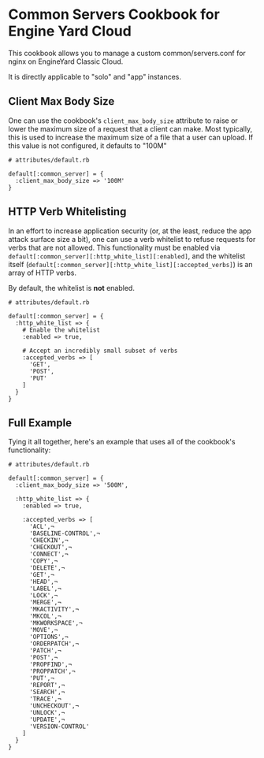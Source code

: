Common Servers Cookbook for Engine Yard Cloud
=============================================

This cookbook allows you to manage a custom common/servers.conf for nginx on EngineYard Classic Cloud.

It is directly applicable to "solo" and "app" instances.

Client Max Body Size
--------------------

One can use the cookbook's `client_max_body_size` attribute to raise or lower the maximum size of a request that a client can make. Most typically, this is used to increase the maximum size of a file that a user can upload. If this value is not configured, it defaults to "100M"

```
# attributes/default.rb

default[:common_server] = {
  :client_max_body_size => '100M'
}
```

HTTP Verb Whitelisting
----------------------

In an effort to increase application security (or, at the least, reduce the app attack surface size a bit), one can use a verb whitelist to refuse requests for verbs that are not allowed. This functionality must be enabled via `default[:common_server][:http_white_list][:enabled]`, and the whitelist itself (`default[:common_server][:http_white_list][:accepted_verbs]`) is an array of HTTP verbs.

By default, the whitelist is **not** enabled.

```
# attributes/default.rb

default[:common_server] = {
  :http_white_list => {
    # Enable the whitelist
    :enabled => true,

    # Accept an incredibly small subset of verbs
    :accepted_verbs => [
      'GET',
      'POST',
      'PUT'
    ]
  }
}
```

Full Example
------------

Tying it all together, here's an example that uses all of the cookbook's functionality:

```
# attributes/default.rb

default[:common_server] = {
  :client_max_body_size => '500M',

  :http_white_list => {
    :enabled => true,

    :accepted_verbs => [
      'ACL',¬
      'BASELINE-CONTROL',¬
      'CHECKIN',¬
      'CHECKOUT',¬
      'CONNECT',¬
      'COPY',¬
      'DELETE',¬
      'GET',¬
      'HEAD',¬
      'LABEL',¬
      'LOCK',¬
      'MERGE',¬
      'MKACTIVITY',¬
      'MKCOL',¬
      'MKWORKSPACE',¬
      'MOVE',¬
      'OPTIONS',¬
      'ORDERPATCH',¬
      'PATCH',¬
      'POST',¬
      'PROPFIND',¬
      'PROPPATCH',¬
      'PUT',¬
      'REPORT',¬
      'SEARCH',¬
      'TRACE',¬
      'UNCHECKOUT',¬
      'UNLOCK',¬
      'UPDATE',¬
      'VERSION-CONTROL'
    ]
  }
}
```
